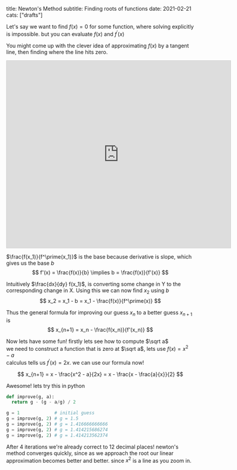 title: Newton's Method
subtitle: Finding roots of functions
date: 2021-02-21
cats: ["drafts"]


Let's say we want to find $f(x) = 0$ for some function, where solving explicitly is impossible. but you can evaluate $f(x)$ and $f^\prime(x)$

You might come up with the clever idea of approximating $f(x)$ by a tangent line, then finding where the line hits zero.

<iframe src="https://www.desmos.com/calculator/fayhfuft5b?embed" width="600px" height="500px" style="border: 1px solid #ccc" frameborder=0></iframe>

$\frac{f(x_1)}{f^\prime(x_1)}$ is the base because derivative is slope, which gives us the base $b$
$$
f'(x) = \frac{f(x)}{b} \implies b = \frac{f(x)}{f'(x)}
$$

Intuitively $\frac{dx}{dy} f(x_1)$, is converting some change in Y to the corresponding change in X.
Using this we can now find $x_2$ using $b$
$$
x_2 = x_1 - b = x_1 - \frac{f(x)}{f^\prime(x)}
$$

Thus the general formula for improving our guess $x_n$ to a better guess $x_{n+1}$ is
$$
x_{n+1} = x_n - \frac{f(x_n)}{f'(x_n)}
$$

Now lets have some fun! firstly lets see how to compute $\sqrt a$<br/>
we need to construct a function that is zero at $\sqrt a$, lets use $f(x) = x^2 - a$<br/>
calculus tells us $f^\prime(x) = 2x$. we can use our formula now!

$$
x_{n+1} = x - \frac{x^2 - a}{2x} = x - \frac{x - \frac{a}{x}}{2}
$$

Awesome! lets try this in python
```py
def improve(g, a):
  return g - (g - a/g) / 2

g = 1             # initial guess
g = improve(g, 2) # g = 1.5
g = improve(g, 2) # g = 1.416666666666
g = improve(g, 2) # g = 1.414215686274
g = improve(g, 2) # g = 1.414213562374
```
After 4 iterations we're already correct to 12 decimal places! newton's method converges quickly, since as we approach the root our linear approximation becomes better and better. since $x^2$ is a line as you zoom in.

